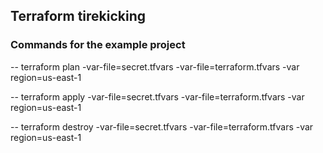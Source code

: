 ## Terraform tirekicking

### Commands for the example project
-- terraform plan -var-file=secret.tfvars -var-file=terraform.tfvars -var region=us-east-1

-- terraform apply -var-file=secret.tfvars -var-file=terraform.tfvars -var region=us-east-1

-- terraform destroy -var-file=secret.tfvars -var-file=terraform.tfvars -var region=us-east-1
